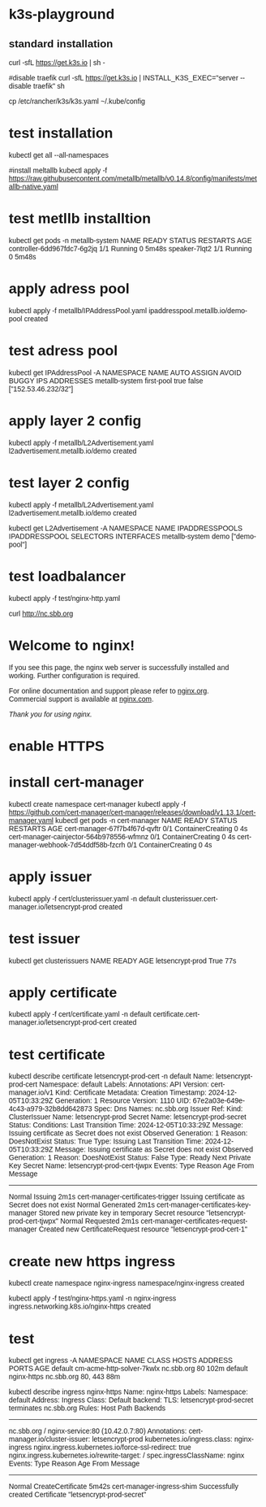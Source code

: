 # k3s-playground

## standard installation
curl -sfL https://get.k3s.io | sh -

#disable traefik
curl -sfL https://get.k3s.io | INSTALL_K3S_EXEC="server --disable traefik" sh


cp /etc/rancher/k3s/k3s.yaml ~/.kube/config

# test installation
kubectl get all --all-namespaces

#install meltallb
kubectl apply -f https://raw.githubusercontent.com/metallb/metallb/v0.14.8/config/manifests/metallb-native.yaml

# test metllb installtion
kubectl get pods -n metallb-system
NAME                          READY   STATUS    RESTARTS   AGE
controller-6dd967fdc7-6g2jq   1/1     Running   0          5m48s
speaker-7lqt2                 1/1     Running   0          5m48s

# apply adress pool
kubectl apply -f metallb/IPAddressPool.yaml
ipaddresspool.metallb.io/demo-pool created

# test adress pool
kubectl get IPAddressPool -A
NAMESPACE        NAME         AUTO ASSIGN   AVOID BUGGY IPS   ADDRESSES
metallb-system   first-pool   true          false             ["152.53.46.232/32"]

# apply layer 2 config
kubectl apply -f metallb/L2Advertisement.yaml
l2advertisement.metallb.io/demo created

# test layer 2 config
kubectl apply -f metallb/L2Advertisement.yaml
l2advertisement.metallb.io/demo created

kubectl get L2Advertisement -A
NAMESPACE        NAME   IPADDRESSPOOLS   IPADDRESSPOOL SELECTORS   INTERFACES
metallb-system   demo   ["demo-pool"]


# test loadbalancer 
kubectl apply -f test/nginx-http.yaml

curl http://nc.sbb.org
<!DOCTYPE html>
<html>
<head>
<title>Welcome to nginx!</title>
<style>
html { color-scheme: light dark; }
body { width: 35em; margin: 0 auto;
font-family: Tahoma, Verdana, Arial, sans-serif; }
</style>
</head>
<body>
<h1>Welcome to nginx!</h1>
<p>If you see this page, the nginx web server is successfully installed and
working. Further configuration is required.</p>

<p>For online documentation and support please refer to
<a href="http://nginx.org/">nginx.org</a>.<br/>
Commercial support is available at
<a href="http://nginx.com/">nginx.com</a>.</p>

<p><em>Thank you for using nginx.</em></p>
</body>
</html>

# enable HTTPS

# install cert-manager
kubectl create namespace cert-manager
kubectl apply -f https://github.com/cert-manager/cert-manager/releases/download/v1.13.1/cert-manager.yaml
kubectl get pods -n cert-manager
NAME                                       READY   STATUS              RESTARTS   AGE
cert-manager-67f7b4f67d-qvftr              0/1     ContainerCreating   0          4s
cert-manager-cainjector-564b978556-wfmnz   0/1     ContainerCreating   0          4s
cert-manager-webhook-7d54ddf58b-fzcrh      0/1     ContainerCreating   0          4s

# apply issuer
kubectl apply -f cert/clusterissuer.yaml -n default
clusterissuer.cert-manager.io/letsencrypt-prod created

# test issuer
kubectl get clusterissuers
NAME               READY   AGE
letsencrypt-prod   True    77s

# apply certificate
kubectl apply -f cert/certificate.yaml -n default
certificate.cert-manager.io/letsencrypt-prod-cert created

# test certificate
kubectl describe certificate  letsencrypt-prod-cert -n default
Name:         letsencrypt-prod-cert
Namespace:    default
Labels:       <none>
Annotations:  <none>
API Version:  cert-manager.io/v1
Kind:         Certificate
Metadata:
Creation Timestamp:  2024-12-05T10:33:29Z
Generation:          1
Resource Version:    1110
UID:                 67e2a03e-649e-4c43-a979-32b8dd642873
Spec:
Dns Names:
nc.sbb.org
Issuer Ref:
Kind:       ClusterIssuer
Name:       letsencrypt-prod
Secret Name:  letsencrypt-prod-secret
Status:
Conditions:
Last Transition Time:        2024-12-05T10:33:29Z
Message:                     Issuing certificate as Secret does not exist
Observed Generation:         1
Reason:                      DoesNotExist
Status:                      True
Type:                        Issuing
Last Transition Time:        2024-12-05T10:33:29Z
Message:                     Issuing certificate as Secret does not exist
Observed Generation:         1
Reason:                      DoesNotExist
Status:                      False
Type:                        Ready
Next Private Key Secret Name:  letsencrypt-prod-cert-tjwpx
Events:
Type    Reason     Age   From                                       Message
  ----    ------     ----  ----                                       -------
Normal  Issuing    2m1s  cert-manager-certificates-trigger          Issuing certificate as Secret does not exist
Normal  Generated  2m1s  cert-manager-certificates-key-manager      Stored new private key in temporary Secret resource "letsencrypt-prod-cert-tjwpx"
Normal  Requested  2m1s  cert-manager-certificates-request-manager  Created new CertificateRequest resource "letsencrypt-prod-cert-1"

# create new https ingress 
kubectl create namespace nginx-ingress
namespace/nginx-ingress created

kubectl apply -f test/nginx-https.yaml -n nginx-ingress
ingress.networking.k8s.io/nginx-https created


# test
kubectl get ingress -A
NAMESPACE   NAME                        CLASS    HOSTS        ADDRESS   PORTS     AGE
default     cm-acme-http-solver-7kwlx   <none>   nc.sbb.org             80        102m
default     nginx-https                 <none>   nc.sbb.org             80, 443   88m


kubectl describe ingress nginx-https
Name:             nginx-https
Labels:           <none>
Namespace:        default
Address:
Ingress Class:    <none>
Default backend:  <default>
TLS:
letsencrypt-prod-secret terminates nc.sbb.org
Rules:
Host        Path  Backends
  ----        ----  --------
nc.sbb.org
/   nginx-service:80 (10.42.0.7:80)
Annotations:  cert-manager.io/cluster-issuer: letsencrypt-prod
kubernetes.io/ingress.class: nginx-ingress
nginx.ingress.kubernetes.io/force-ssl-redirect: true
nginx.ingress.kubernetes.io/rewrite-target: /
spec.ingressClassName: nginx
Events:
Type    Reason             Age    From                       Message
  ----    ------             ----   ----                       -------
Normal  CreateCertificate  5m42s  cert-manager-ingress-shim  Successfully created Certificate "letsencrypt-prod-secret"
